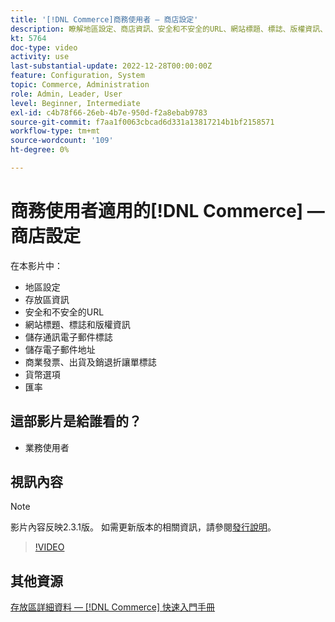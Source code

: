 ```yaml
---
title: '[!DNL Commerce]商務使用者 — 商店設定'
description: 瞭解地區設定、商店資訊、安全和不安全的URL、網站標題、標誌、版權資訊、通訊電子郵件標誌、商店電子郵件地址、貨幣選項和匯率。
kt: 5764
doc-type: video
activity: use
last-substantial-update: 2022-12-28T00:00:00Z
feature: Configuration, System
topic: Commerce, Administration
role: Admin, Leader, User
level: Beginner, Intermediate
exl-id: c4b78f66-26eb-4b7e-950d-f2a8ebab9783
source-git-commit: f7aa1f0063cbcad6d331a13817214b1bf2158571
workflow-type: tm+mt
source-wordcount: '109'
ht-degree: 0%

---
```


# 商務使用者適用的[!DNL Commerce] — 商店設定

在本影片中：

- 地區設定
- 存放區資訊
- 安全和不安全的URL
- 網站標題、標誌和版權資訊
- 儲存通訊電子郵件標誌
- 儲存電子郵件地址
- 商業發票、出貨及銷退折讓單標誌
- 貨幣選項
- 匯率

## 這部影片是給誰看的？

- 業務使用者

## 視訊內容

>[!NOTE]
>
>影片內容反映2.3.1版。 如需更新版本的相關資訊，請參閱[發行說明](https://experienceleague.adobe.com/docs/commerce-operations/release/notes/overview.html)。

>[!VIDEO](https://video.tv.adobe.com/v/35949?quality=12&learn=on)

## 其他資源

[存放區詳細資料 —  [!DNL Commerce] 快速入門手冊](https://experienceleague.adobe.com/docs/commerce-admin/start/setup/store-details.html)
